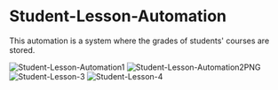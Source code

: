 # Student-Lesson-Automation
This automation is a system where the grades of students' courses are stored.

![Student-Lesson-Automation1](https://github.com/hasancyhn/Student-Lesson-Automation/assets/65310402/2b6e8268-df16-45f0-8e85-15f0a7741cdf)
![Student-Lesson-Automation2PNG](https://github.com/hasancyhn/Student-Lesson-Automation/assets/65310402/c2d325d3-326a-4951-a1b5-3763a4575a8f)
![Student-Lesson-3](https://github.com/hasancyhn/Student-Lesson-Automation/assets/65310402/4fce2152-f6f8-43ff-84b7-055210a6a906)
![Student-Lesson-4](https://github.com/hasancyhn/Student-Lesson-Automation/assets/65310402/87f87146-5b8f-4c39-b23b-ebebb2382aee)
